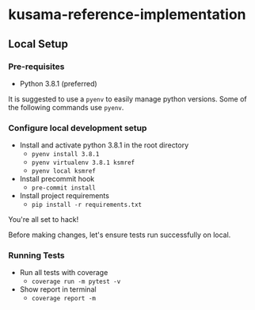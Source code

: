 # kusama-reference-implementation

## Local Setup

### Pre-requisites

 - Python 3.8.1 (preferred)

It is suggested to use a `pyenv` to easily manage python versions. Some of the following commands use `pyenv`.

### Configure local development setup

 - Install and activate python 3.8.1 in the root directory
   - `pyenv install 3.8.1`
   - `pyenv virtualenv 3.8.1 ksmref`
   - `pyenv local ksmref`
 - Install precommit hook
   - `pre-commit install`
 - Install project requirements
   - `pip install -r requirements.txt`

You're all set to hack!

Before making changes, let's ensure tests run successfully on local.

### Running Tests

 - Run all tests with coverage
   - `coverage run -m pytest -v`
 - Show report in terminal
   - `coverage report -m`
